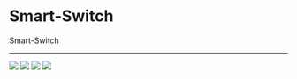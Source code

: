 # Smart-Switch
Smart-Switch
*********************
![](https://s1.gulfupload.com/i/00091/prbyxtdr9apz.jpg)
![](http://www.m9c.net/uploads/15578344511.jpg)
![](http://www.m9c.net/uploads/15578344512.jpg)
![](http://www.m9c.net/uploads/15578344523.jpg)
